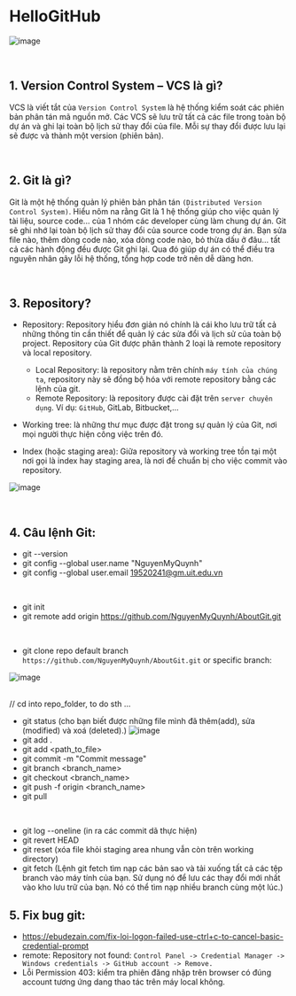 # HelloGitHub

![image](https://user-images.githubusercontent.com/62002485/134600165-c256f4cd-3c3f-43c3-acad-6f08c46c1e9c.png)

<br>

##  1. Version Control System – VCS là gì?
VCS là viết tắt của `Version Control System` là hệ thống kiểm soát các phiên bản phân tán mã nguồn mở. Các VCS sẽ lưu trữ tất cả các file trong toàn bộ dự án và ghi lại toàn bộ lịch sử thay đổi của file. Mỗi sự thay đổi được lưu lại sẽ được và thành một version (phiên bản).


<br>

## 2. Git là gì?
Git là một hệ thống quản lý phiên bản phân tán `(Distributed Version Control System)`. Hiểu nôm na rằng Git là 1 hệ thống giúp cho việc quản lý tài liệu, source code... của 1 nhóm các developer cùng làm chung dự án. Git sẽ ghi nhớ lại toàn bộ lịch sử thay đổi của source code trong dự án. Bạn sửa file nào, thêm dòng code nào, xóa dòng code nào, bỏ thừa dấu ở đâu... tất cả các hành động đều được Git ghi lại. Qua đó giúp dự án có thể điều tra nguyên nhân gây lỗi hệ thống, tổng hợp code trở nên dễ dàng hơn.

<br>

## 3. Repository?
- Repository: Repository hiểu đơn giản nó chính là cái kho lưu trữ tất cả những thông tin cần thiết để quản lý các sửa đổi và lịch sử của toàn bộ project. Repository của Git được phân thành 2 loại là remote repository và local repository.

  - Local Repository: là repository nằm trên chính `máy tính của chúng ta`, repository này sẽ đồng bộ hóa với remote repository bằng các lệnh của git.
  - Remote Repository: là repository được cài đặt trên `server chuyên dụng`. Ví dụ: `GitHub`, GitLab, Bitbucket,...

- Working tree: là những thư mục được đặt trong sự quản lý của Git, nơi mọi người thực hiện công việc trên đó.
- Index (hoặc staging area):  Giữa repository và working tree tồn tại một nơi gọi là index hay staging area, là nơi để chuẩn bị cho việc commit vào repository.

![image](https://user-images.githubusercontent.com/62002485/134599990-83899a1b-85ac-4e19-a651-b7f60732cc6b.png)

  
<br>

## 4. Câu lệnh Git:

- git --version
- git config --global user.name "NguyenMyQuynh"
- git config --global user.email 19520241@gm.uit.edu.vn

<br>

- git init
- git remote add origin https://github.com/NguyenMyQuynh/AboutGit.git

<br>

- git clone repo default branch `https://github.com/NguyenMyQuynh/AboutGit.git`
or specific branch: 

![image](https://user-images.githubusercontent.com/62002485/140679106-46e9a84a-6fa6-486e-9a10-da16b3538d49.png)

<br>// cd into repo_folder, to do sth ...
- git status (cho bạn biết được những file mình đã thêm(add), sửa (modified) và xoá (deleted).)
![image](https://user-images.githubusercontent.com/62002485/134591407-6b015d52-5250-4ad2-9de0-56e064fc9fa3.png)
- git add .
- git add <path_to_file>
- git commit -m "Commit message"
- git branch <branch_name>
- git checkout <branch_name>
- git push -f origin <branch_name>
- git pull 

<br>

- git log --oneline (in ra các commit dã thực hiện)
- git revert HEAD
- git reset <status> (xóa file khỏi staging area nhung vẫn còn trên working directory)
- git fetch (Lệnh git fetch tìm nạp các bản sao và tải xuống tất cả các tệp branch vào máy tính của bạn. Sử dụng nó để lưu các thay đổi mới nhất vào kho lưu trữ của bạn. Nó có thể tìm nạp nhiều branch cùng một lúc.)

## 5. Fix bug git:
  - https://ebudezain.com/fix-loi-logon-failed-use-ctrl+c-to-cancel-basic-credential-prompt
  - remote: Repository not found: 
  ``` Control Panel -> Credential Manager -> Windows credentials -> GitHub account -> Remove. ```
  - Lỗi Permission 403: kiểm tra phiên đăng nhập trên browser có đúng account tương ứng dang thao tác trên máy local không.  
